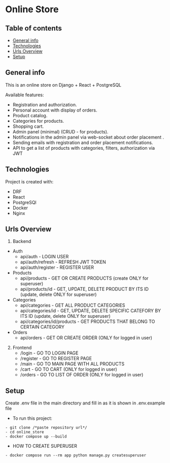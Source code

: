 # Online Store

## Table of contents
* [General info](#general-info)
* [Technologies](#technologies)
* [Urls Overview](#urls-overview)
* [Setup](#setup)

## General info
This is an online store on Django + React + PostgreSQL

Available features:
- Registration and authorization.
- Personal account with display of orders.
- Product catalog.
- Categories for products.
- Shopping cart.
- Admin panel (minimal) (CRUD - for products).
- Notifications in the admin panel via web-socket about order placement .
- Sending emails with registration and order placement notifications.
- API to get a list of products with categories, filters, authorization via JWT

## Technologies
Project is created with:
* DRF
* React
* PostgreSQl
* Docker
* Nginx

## Urls Overview
1. Backend
  * Auth
    - api/auth - LOGIN USER
    - api/auth/refresh - REFRESH JWT TOKEN
    - api/auth/register - REGISTER USER
  * Products
    - api/products - GET OR CREATE PRODUCTS (create ONLY for superuser)
    - api/products/id - GET, UPDATE, DELETE PRODUCT BY ITS ID (update, delete ONLY for superuser)
  * Categories
    - api/categories - GET ALL PRODUCT CATEGORIES
    - api/categories/id - GET, UPDATE, DELETE SPECIFIC CATEFORY BY ITS ID (update, delete ONLY for superuser)
    - api/categories/id/products - GET PRODUCTS THAT BELONG TO CERTAIN CATEGORY
  * Orders
    - api/orders - GET OR CREATE ORDER (ONLY for logged in user)
2. Frontend
    - /login - GO TO LOGIN PAGE
    - /register - GO TO REGISTER PAGE
    - /main - GO TO MAIN PAGE WITH ALL PRODUCTS
    - /cart - GO TO CART (ONLY for logged in user)
    - /orders - GO TO LIST OF ORDER (ONLY for logged in user)

## Setup
Create .env file in the main directory and fill in as it is shown in .env.example file
- To run this project:
````
- git clone /*paste repository url*/
- cd online_store
- docker compose up --build
````
- HOW TO CREATE SUPERUSER
````
- docker compose run --rm app python manage.py createsuperuser 
````